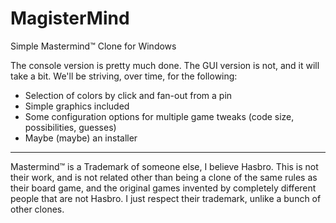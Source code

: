 MagisterMind
============

Simple Mastermind™ Clone for Windows

The console version is pretty much done.  The GUI version is not, and it will take a bit.  We'll be striving, over time, for the following:

- Selection of colors by click and fan-out from a pin
- Simple graphics included
- Some configuration options for multiple game tweaks (code size, possibilities, guesses)
- Maybe (maybe) an installer

***

Mastermind™ is a Trademark of someone else, I believe Hasbro.  This is not their work, and is not related other than being a clone of the same rules as their board game, and the original games invented by completely different people that are not Hasbro.  I just respect their trademark, unlike a bunch of other clones.